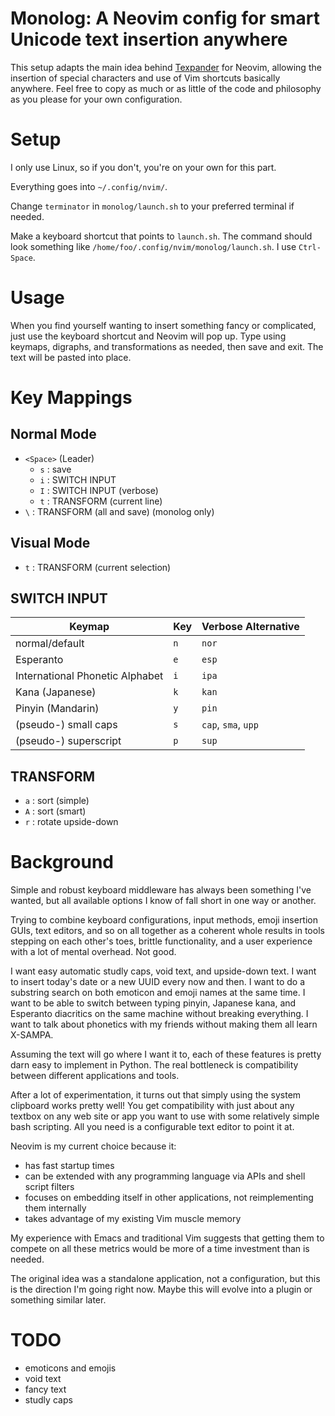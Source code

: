 # Monolog: A Neovim config for smart Unicode text insertion anywhere

This setup adapts the main idea behind [Texpander](https://github.com/leehblue/texpander) for Neovim, allowing the insertion of special characters and use of Vim shortcuts basically anywhere. Feel free to copy as much or as little of the code and philosophy as you please for your own configuration.

# Setup

I only use Linux, so if you don't, you're on your own for this part.

Everything goes into `~/.config/nvim/`.

Change `terminator` in `monolog/launch.sh` to your preferred terminal if needed.

Make a keyboard shortcut that points to `launch.sh`. The command should look something like `/home/foo/.config/nvim/monolog/launch.sh`. I use `Ctrl-Space`.

# Usage

When you find yourself wanting to insert something fancy or complicated, just use the keyboard shortcut and Neovim will pop up. Type using keymaps, digraphs, and transformations as needed, then save and exit. The text will be pasted into place.

# Key Mappings

## Normal Mode

- `<Space>` (Leader)
  - `s` : save
  - `i` : SWITCH INPUT
  - `I` : SWITCH INPUT (verbose)
  - `t` : TRANSFORM (current line)
- `\` : TRANSFORM (all and save) (monolog only)

## Visual Mode

- `t` : TRANSFORM (current selection)

## SWITCH INPUT

| Keymap                          | Key | Verbose Alternative |
|---------------------------------|-----|---------------------|
| normal/default                  | `n` | `nor`               |
| Esperanto                       | `e` | `esp`               |
| International Phonetic Alphabet | `i` | `ipa`               |
| Kana (Japanese)                 | `k` | `kan`               |
| Pinyin (Mandarin)               | `y` | `pin`               |
| (pseudo-) small caps            | `s` | `cap`, `sma`, `upp` |
| (pseudo-) superscript           | `p` | `sup`               |

## TRANSFORM

- `a` : sort (simple)
- `A` : sort (smart)
- `r` : rotate upside-down

# Background

Simple and robust keyboard middleware has always been something I've wanted, but all available options I know of fall short in one way or another.

Trying to combine keyboard configurations, input methods, emoji insertion GUIs, text editors, and so on all together as a coherent whole results in tools stepping on each other's toes, brittle functionality, and a user experience with a lot of mental overhead. Not good.

I want easy automatic studly caps, void text, and upside-down text. I want to insert today's date or a new UUID every now and then. I want to do a substring search on both emoticon and emoji names at the same time. I want to be able to switch between typing pinyin, Japanese kana, and Esperanto diacritics on the same machine without breaking everything. I want to talk about phonetics with my friends without making them all learn X-SAMPA.

Assuming the text will go where I want it to, each of these features is pretty darn easy to implement in Python. The real bottleneck is compatibility between different applications and tools.

After a lot of experimentation, it turns out that simply using the system clipboard works pretty well! You get compatibility with just about any textbox on any web site or app you want to use with some relatively simple bash scripting. All you need is a configurable text editor to point it at.

Neovim is my current choice because it:

- has fast startup times
- can be extended with any programming language via APIs and shell script filters
- focuses on embedding itself in other applications, not reimplementing them internally
- takes advantage of my existing Vim muscle memory

My experience with Emacs and traditional Vim suggests that getting them to compete on all these metrics would be more of a time investment than is needed.

The original idea was a standalone application, not a configuration, but this is the direction I'm going right now. Maybe this will evolve into a plugin or something similar later.

# TODO

- emoticons and emojis
- void text
- fancy text
- studly caps


